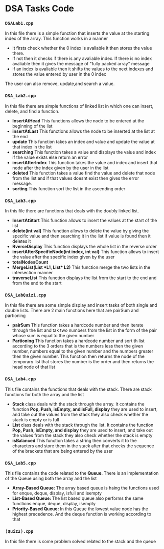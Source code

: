 <h1>DSA Tasks Code</h1>

### `DSALab1.cpp`
<p>In this file there is a simple function that inserts the value at the starting index of the array. This function works in a manner
  <ul>
    <li>It firsts check whether the 0 index is avaliable it then stores the value there.</li>
    <li>If not then it checks if there is any avaliable index. If there is no index avaliable then it gives the message of "fully packed array" message</li>
    <li>If an index is avaliable then it shifts the values to the next indexes and stores the value entered by user in the 0 index</li>
  </ul>
  The user can also remove, update,and search a value.
</p>

### `DSA_Lab2.cpp`
<p>In this file there are simple functions of linked list in which one can insert, delete, and find a function.
  <ul>
    <li><strong>InsertAtHead</strong> This functions allows the node to be entered at the beginning of the list</li>
    <li><strong>insertAtLast</strong> This functions allows the node to be inserted at the list at the end</li>
    <li><strong>update</strong> This function takes an index and value and update the value at that index in the list</li>
    <li><strong>searching</strong> This function takes a value and displays the value and index if the value exists else return an error</li>
    <li><strong>insertAfterIndex</strong> This function takes the value and index and insert that node after the index given by the user in the list</li>
    <li><strong>deleted</strong> This function takes a value find the value and delete that node from the list and if that values doesnt exist then gives the error message.</li>
    <li><strong>sorting</strong> This function sort the list in the ascending order</li>
  </ul>
</p>

### `DSA_Lab3.cpp`
<p>In this file there are functions that deals with the doubly linked list.</p>
<ul>
  <li><strong>InsertAtStart</strong> This function allows to insert the values at the start of the list</li>
  <li><strong>delete(int val)</strong> This function allows to delete the value by giving the specific value and then searching it in the list if value is found then it deletes it</li>
  <li><strong>RverseDisplay</strong> This function displays the whole list in the reverse order</li>
  <li><strong>insertAfterSpecificNode(int index, int val)</strong> This function allows to insert the value after the specific index given by the user</li>
  <li><strong>totalNodesCount</strong This function displays the total nodes in the list></li>
  <li><strong>MergeList(List *L1, List* L2)</strong> This function merge the two lists in the intersection manner</li>
  <li><strong>traverseList</strong> This function displays the list from the start to the end and from the end to the start</li>
</ul>

### `DSA_LabQuiz1.cpp`
<p>In this file there are some simple display and insert tasks of both single and double lists. There are 2 main functions here that are pairSum and partioning</p>
<ul>
<li><strong>pairSum</strong> This function takes a hardcode number and then iterate through the list and tak two numbers from the list in the form of the pair whose sum is equal to the given number</li>
<li><strong>Partioning</strong> This function takes a hardcode number and sort th list according to the 3 orders that is the numbers less then the given number, numbers equal to the given number and the numbers greater then the given number. This function then returns the node of the temporary list that stores the number is the order and then returns the head node of that list</li>
</ul>

### `DSA_Lab4.cpp`
<p>This file contains the functions that deals with the stack. There are stack functions for both the array and the list</p>
<ul>
  <li><strong>Stack </strong>class deals with the stack through the array. It contains the function <strong>Pop, Push, isEmpty, and isFull, display</strong> they are used to insert, and take out the values from the stack they also check whether the stack is empty or is full</li>
  <li><strong>List </strong>class deals with the stack through the list. It contains the function <strong>Pop, Push, isEmpty, and display</strong> they are used to insert, and take out the values from the stack they also check whether the stack is empty</li>
  <li><strong>isBalanced </strong>This function takes a string then converts it to the characters and store them in the stack after that checks the sequence of the brackets that are being entered by the user</li>
</ul>

### `DSA_Lab5.cpp`
<p>This file contains the code related to the <strong>Queue. </strong>There is an implementation of the Queue using both the array and the list</p>
<ul>
  <li><strong>Array-Based Queue: </strong>The array based queue is haing the functions used for enque, deque, display, isfull and isempty</li>
  <li><strong>List-Based Queue: </strong>The list based queue also performs the same functions enque, deque, display, isempty</li>
  <li><strong>Priority-Based Queue: </strong>In this Queue the lowest value node has the highest precedence. And the deque function is working according to that</li>
</ul>

### `(Quiz2).cpp`
<p>In this file there is some problem solved related to the stack and the queue</p>
